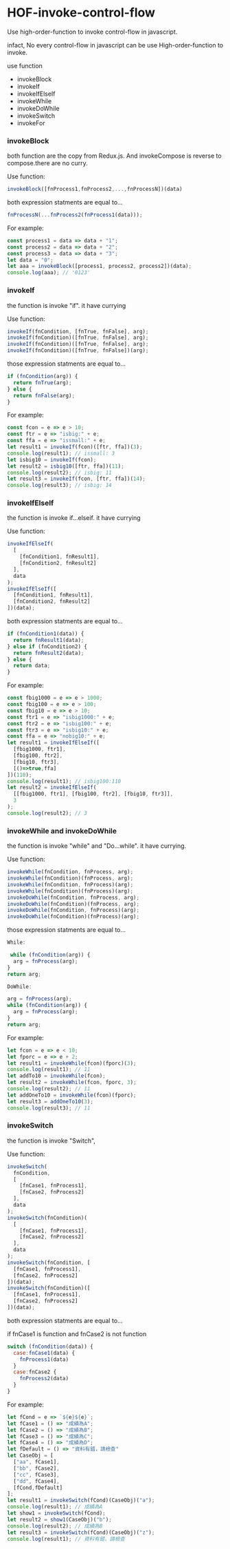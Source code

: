 # HOF-invoke-control-flow
Use high-order-function to invoke control-flow in javascript.

infact, No every control-flow in javascript can be use High-order-function to invoke.

use function

- invokeBlock
- invokeIf
- invokeIfElseIf
- invokeWhile
- invokeDoWhile
- invokeSwitch
- invokeFor

### invokeBlock

both function are the copy from Redux.js. And invokeCompose is reverse to compose.there are no curry.

Use function:

```javascript
invokeBlock([fnProcess1,fnProcess2,...,fnProcessN])(data)
```

both expression statments are equal to...

```javascript
fnProcessN(...fnProcess2(fnProcess1(data)));
```

For example:

```javascript
const process1 = data => data + "1";
const process2 = data => data + "2";
const process3 = data => data + "3";
let data = "0";
let aaa = invokeBlock([process1, process2, process2])(data);
console.log(aaa); // '0123'
```

### invokeIf

the function is invoke "if". it have currying

Use function:

```javascript
invokeIf(fnCondition, [fnTrue, fnFalse], arg);
invokeIf(fnCondition)([fnTrue, fnFalse], arg);
invokeIf(fnCondition)([fnTrue, fnFalse], arg);
invokeIf(fnCondition)([fnTrue, fnFalse])(arg);
```

those expression statments are equal to...

```javascript
if (fnCondition(arg)) {
  return fnTrue(arg);
} else {
  return fnFalse(arg);
}
```

For example:

```javascript
const fcon = e => e > 10;
const ftr = e => "isbig:" + e;
const ffa = e => "issmall:" + e;
let result1 = invokeIf(fcon)([ftr, ffa])(3);
console.log(result1); // issmall: 3
let isbig10 = invokeIf(fcon);
let result2 = isbig10([ftr, ffa])(11);
console.log(result2); // isbig: 11
let result3 = invokeIf(fcon, [ftr, ffa])(14);
console.log(result3); // isbig: 14
```

### invokeIfElseIf

the function is invoke if...elseif. it have currying

Use function:

```javascript
invokeIfElseIf(
  [
    [fnCondition1, fnResult1],
    [fnCondition2, fnResult2]
  ],
  data
);
invokeIfElseIf([
  [fnCondition1, fnResult1],
  [fnCondition2, fnResult2]
])(data);
```

both expression statments are equal to...

```javascript
if (fnCondition1(data)) {
  return fnResult1(data);
} else if (fnCondition2) {
  return fnResult2(data);
} else {
  return data;
}
```

For example:

```javascript
const fbig1000 = e => e > 1000;
const fbig100 = e => e > 100;
const fbig10 = e => e > 10;
const ftr1 = e => "isbig1000:" + e;
const ftr2 = e => "isbig100:" + e;
const ftr3 = e => "isbig10:" + e;
const ffa = e => "nobig10:" + e;
let result1 = invokeIfElseIf([
  [fbig1000, ftr1],
  [fbig100, ftr2],
  [fbig10, ftr3],
  [()=>true,ffa]
])(110);
console.log(result1); // isbig100:110
let result2 = invokeIfElseIf(
  [[fbig1000, ftr1], [fbig100, ftr2], [fbig10, ftr3]],
  3
);
console.log(result2); // 3
```

### invokeWhile and invokeDoWhile

the function is invoke "while" and "Do...while". it have currying.

Use function:

```javascript
invokeWhile(fnCondition, fnProcess, arg);
invokeWhile(fnCondition)(fnProcess, arg);
invokeWhile(fnCondition, fnProcess)(arg);
invokeWhile(fnCondition)(fnProcess)(arg);
invokeDoWhile(fnCondition, fnProcess, arg);
invokeDoWhile(fnCondition)(fnProcess, arg);
invokeDoWhile(fnCondition, fnProcess)(arg);
invokeDoWhile(fnCondition)(fnProcess)(arg);
```

those expression statments are equal to...

```javascript
While:

 while (fnCondition(arg)) {
  arg = fnProcess(arg);
}
return arg;

DoWhile: 

arg = fnProcess(arg);
while (fnCondition(arg)) {
  arg = fnProcess(arg);
}
return arg;
```

For example:

```javascript
let fcon = e => e < 10;
let fporc = e => e + 2;
let result1 = invokeWhile(fcon)(fporc)(3);
console.log(result1); // 11
let addTo10 = invokeWhile(fcon);
let result2 = invokeWhile(fcon, fporc, 3);
console.log(result2); // 11
let addOneTo10 = invokeWhile(fcon)(fporc);
let result3 = addOneTo10(3);
console.log(result3); // 11
```

### invokeSwitch

the function is invoke "Switch",

Use function:

```javascript
invokeSwitch(
  fnCondition,
  [
    [fnCase1, fnProcess1],
    [fnCase2, fnProcess2]
  ],
  data
);
invokeSwitch(fnCondition)(
  [
    [fnCase1, fnProcess1],
    [fnCase2, fnProcess2]
  ],
  data
);
invokeSwitch(fnCondition, [
  [fnCase1, fnProcess1],
  [fnCase2, fnProcess2]
])(data);
invokeSwitch(fnCondition)([
  [fnCase1, fnProcess1],
  [fnCase2, fnProcess2]
])(data);
```

both expression statments are equal to...

if fnCase1 is function and fnCase2 is not function

```javascript
switch (fnCondition(data)) {
  case:fnCase1(data) {
    fnProcess1(data)
  }
  case:fnCase2 {
    fnProcess2(data)
  }
}
```

For example:

```javascript
let fCond = e => `${e}${e}`;
let fCase1 = () => "成績為A";
let fCase2 = () => "成績為B";
let fCase3 = () => "成績為C";
let fCase4 = () => "成績為D";
let fDefault = () => "資料有錯，請檢查"
let CaseObj = [
  ["aa", fCase1],
  ["bb", fCase2],
  ["cc", fCase3],
  ["dd", fCase4],
  [fCond,fDefault]
];
let result1 = invokeSwitch(fCond)(CaseObj)("a");
console.log(result1); // 成績為A
let show1 = invokeSwitch(fCond);
let result2 = show1(CaseObj)("b");
console.log(result2); // 成績為B
let result3 = invokeSwitch(fCond)(CaseObj)("z");
console.log(result1); // 資料有錯，請檢查
```

